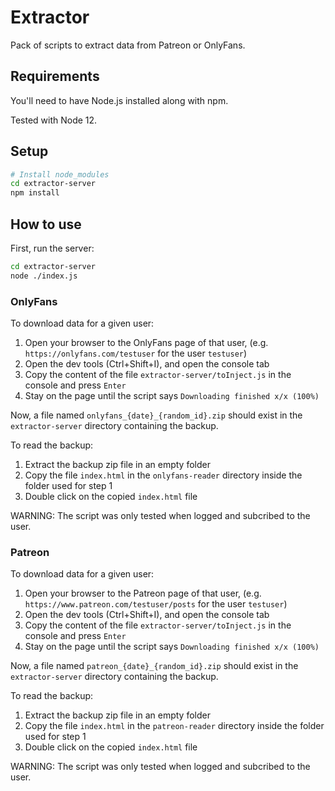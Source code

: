 # Extractor

Pack of scripts to extract data from Patreon or OnlyFans.

## Requirements
You'll need to have Node.js installed along with npm.

Tested with Node 12.

## Setup
```sh
# Install node_modules
cd extractor-server
npm install
```

## How to use
First, run the server:
```sh
cd extractor-server
node ./index.js
```

### OnlyFans
To download data for a given user: 
1. Open your browser to the OnlyFans page of that user, (e.g. `https://onlyfans.com/testuser` for the user `testuser`)
1. Open the dev tools (Ctrl+Shift+I), and open the console tab
1. Copy the content of the file `extractor-server/toInject.js` in the console and press `Enter`
1. Stay on the page until the script says `Downloading finished x/x (100%)`

Now, a file named `onlyfans_{date}_{random_id}.zip` should exist in the `extractor-server` directory containing the backup.

To read the backup:
1. Extract the backup zip file in an empty folder
1. Copy the file `index.html` in the `onlyfans-reader` directory inside the folder used for step 1
1. Double click on the copied `index.html` file

WARNING: The script was only tested when logged and subcribed to the user.

### Patreon
To download data for a given user: 
1. Open your browser to the Patreon page of that user, (e.g. `https://www.patreon.com/testuser/posts` for the user `testuser`)
1. Open the dev tools (Ctrl+Shift+I), and open the console tab
1. Copy the content of the file `extractor-server/toInject.js` in the console and press `Enter`
1. Stay on the page until the script says `Downloading finished x/x (100%)`

Now, a file named `patreon_{date}_{random_id}.zip` should exist in the `extractor-server` directory containing the backup.

To read the backup:
1. Extract the backup zip file in an empty folder
1. Copy the file `index.html` in the `patreon-reader` directory inside the folder used for step 1
1. Double click on the copied `index.html` file

WARNING: The script was only tested when logged and subcribed to the user.
